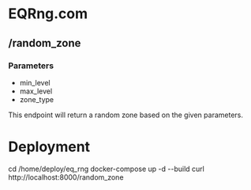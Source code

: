 # EQRng.com

## /random_zone
### Parameters
- min_level
- max_level
- zone_type

This endpoint will return a random zone based on the given parameters.


# Deployment

  cd /home/deploy/eq_rng
  docker-compose up -d --build
  curl http://localhost:8000/random_zone
